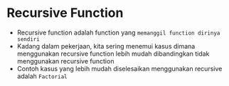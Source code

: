 # Recursive Function

- Recursive function adalah function yang `memanggil function dirinya sendiri`
- Kadang dalam pekerjaan, kita sering menemui kasus dimana menggunakan recursive function lebih mudah dibandingkan tidak menggunakan recursive function
- Contoh kasus yang lebih mudah diselesaikan menggunakan recursive adalah `Factorial`
